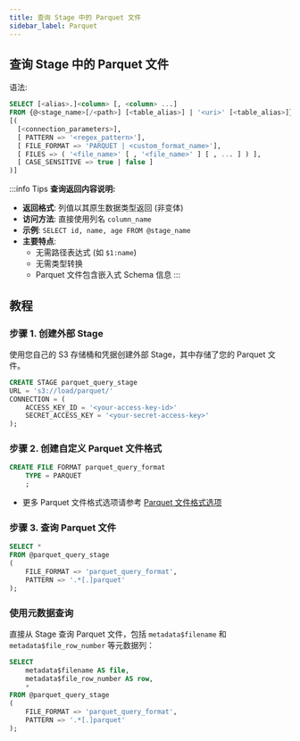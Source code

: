 ```yaml
---
title: 查询 Stage 中的 Parquet 文件
sidebar_label: Parquet
---
```


## 查询 Stage 中的 Parquet 文件

语法:
```sql
SELECT [<alias>.]<column> [, <column> ...] 
FROM {@<stage_name>[/<path>] [<table_alias>] | '<uri>' [<table_alias>]} 
[( 
  [<connection_parameters>],
  [ PATTERN => '<regex_pattern>'],
  [ FILE_FORMAT => 'PARQUET | <custom_format_name>'],
  [ FILES => ( '<file_name>' [ , '<file_name>' ] [ , ... ] ) ],
  [ CASE_SENSITIVE => true | false ]
)]
```

:::info Tips
**查询返回内容说明:**

* **返回格式**: 列值以其原生数据类型返回 (非变体)
* **访问方法**: 直接使用列名 `column_name`
* **示例**: `SELECT id, name, age FROM @stage_name`
* **主要特点**:
  * 无需路径表达式 (如 `$1:name`)
  * 无需类型转换
  * Parquet 文件包含嵌入式 Schema 信息
:::

## 教程

### 步骤 1. 创建外部 Stage

使用您自己的 S3 存储桶和凭据创建外部 Stage，其中存储了您的 Parquet 文件。
```sql
CREATE STAGE parquet_query_stage 
URL = 's3://load/parquet/' 
CONNECTION = (
    ACCESS_KEY_ID = '<your-access-key-id>' 
    SECRET_ACCESS_KEY = '<your-secret-access-key>'
);
```

### 步骤 2. 创建自定义 Parquet 文件格式

```sql
CREATE FILE FORMAT parquet_query_format 
    TYPE = PARQUET
    ;
```
- 更多 Parquet 文件格式选项请参考 [Parquet 文件格式选项](/sql/sql-reference/file-format-options#parquet-options)

### 步骤 3. 查询 Parquet 文件

```sql
SELECT *
FROM @parquet_query_stage
(
    FILE_FORMAT => 'parquet_query_format',
    PATTERN => '.*[.]parquet'
);
```
### 使用元数据查询

直接从 Stage 查询 Parquet 文件，包括 `metadata$filename` 和 `metadata$file_row_number` 等元数据列：

```sql
SELECT
    metadata$filename AS file,
    metadata$file_row_number AS row,
    *
FROM @parquet_query_stage
(
    FILE_FORMAT => 'parquet_query_format',
    PATTERN => '.*[.]parquet'
);
```